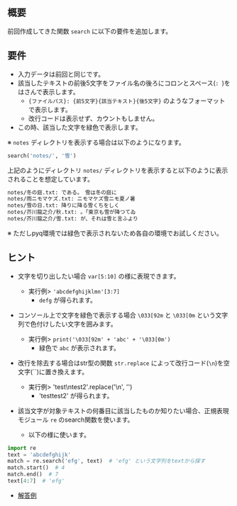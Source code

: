 ## 概要
前回作成してきた関数 `search` に以下の要件を追加します。


## 要件
* 入力データは前回と同じです。
* 該当したテキストの前後5文字をファイル名の後ろにコロンとスペース(`: `)をはさんで表示します。
  * `{ファイルパス}: {前5文字}{該当テキスト}{後5文字}` のようなフォーマットで表示します。
  * 改行コードは表示せず、カウントもしません。
* この時、該当した文字を緑色で表示します。

※ `notes` ディレクトリを表示する場合は以下のようになります。

```python
search('notes/', '雪')
```

上記のようにディレクトリ `notes/` ディレクトリを表示すると以下のように表示されることを想定しています。


```bash
notes/冬の庭.txt: である。　雪は冬の庭に
notes/雨ニモマケズ.txt: ニモマケズ雪ニモ夏ノ暑
notes/雪の日.txt: 降りに降る雪くちをしく
notes/芥川龍之介/秋.txt: 。「東京も雪が降つてゐ
notes/芥川龍之介/雪.txt: が、それは雪と言ふより
```

※ ただしpyq環境では緑色で表示されないため各自の環境でお試しください。

## ヒント
* 文字を切り出したい場合 `var[5:10]` の様に表現できます。
  * 実行例> `'abcdefghijklmn'[3:7]`
    * `defg` が得られます。

* コンソール上で文字を緑色で表示する場合 `\033[92m` と `\033[0m` という文字列で色付けしたい文字を囲みます。
  * 実行例> `print('\033[92m' + 'abc' + '\033[0m')`
    * 緑色で `abc` が表示されます。

* 改行を除去する場合はstr型の関数 `str.replace` によって改行コード(`\n`)を空文字(``)に置き換えます。
  * 実行例> 'test\ntest2'.replace('\n', '')
    * 'testtest2' が得られます。

* 該当文字が対象テキストの何番目に該当したものか知りたい場合、正規表現モジュール `re` のsearch関数を使います。
  * 以下の様に使います。

```python
import re
text = 'abcdefghijk'
match = re.search('efg', text)  # 'efg' という文字列をtextから探す
match.start()  # 4
match.end()  # 7
text[4:7]  # 'efg'
```

* [解答例](/codes/1/answer/search5.py)